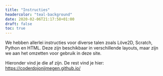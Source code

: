 ```yaml
---
title: "Instructies"
headercolor: "teal-background"
date: 2020-02-06T21:17:58+01:00
draft: false
toc: true
---
```


We hebben allerlei instructies voor diverse talen zoals Löve2D, Scratch, Python en HTML.
Deze zijn beschikbaar in verschillende layouts, maar zijn we aan het omzetten
voor gebruik in deze site.

Hieronder vind je die af zijn. 
De rest vind je hier: https://coderdojonijmegen.github.io/